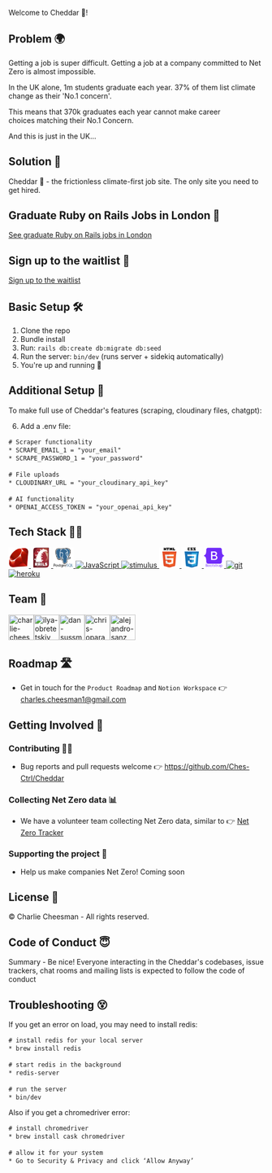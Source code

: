 Welcome to Cheddar 🧀!

## Problem 🌍

Getting a job is super difficult. Getting a job at a company committed to Net Zero is almost impossible.

In the UK alone, 1m students graduate each year. 37% of them list climate change as their 'No.1 concern'.

This means that 370k graduates each year cannot make career choices matching their No.1 Concern.

And this is just in the UK...

## Solution 🌱

Cheddar 🧀 - the frictionless climate-first job site. The only site you need to get hired.

## Graduate Ruby on Rails Jobs in London 💎

<a href="https://www.cheddarjobs.com/temp">See graduate Ruby on Rails jobs in London</a>

## Sign up to the waitlist 🚀

<a href="https://blocksurvey.io/cheddar-job-site-signup-form-rR5ZN6QFSxyQu4gFR1r9BQ?v=o">Sign up to the waitlist</a>

## Basic Setup 🛠️

1. Clone the repo
2. Bundle install
3. Run: `rails db:create db:migrate db:seed`
4. Run the server: `bin/dev` (runs server + sidekiq automatically)
5. You're up and running 🎉

## Additional Setup 🧰

To make full use of Cheddar's features (scraping, cloudinary files, chatgpt):

6. Add a .env file:
```shell
# Scraper functionality
* SCRAPE_EMAIL_1 = "your_email"
* SCRAPE_PASSWORD_1 = "your_password"

# File uploads
* CLOUDINARY_URL = "your_cloudinary_api_key"

# AI functionality
* OPENAI_ACCESS_TOKEN = "your_openai_api_key"
```

## Tech Stack 🧑‍💻

<p align="left">
  <a href="https://www.ruby-lang.org/en/" target="_blank" rel="noreferrer"> <img src="https://raw.githubusercontent.com/devicons/devicon/master/icons/ruby/ruby-original.svg" alt="ruby" width="40" height="40"/> </a>
  <a href="https://rubyonrails.org" target="_blank" rel="noreferrer"> <img src="https://raw.githubusercontent.com/devicons/devicon/master/icons/rails/rails-original-wordmark.svg" alt="rails" width="40" height="40"/> </a>
  <a href="https://www.postgresql.org" target="_blank" rel="noreferrer"> <img src="https://raw.githubusercontent.com/devicons/devicon/master/icons/postgresql/postgresql-original-wordmark.svg" alt="postgresql" width="40" height="40"/> </a>
  <a href="https://www.ecma-international.org/publications-and-standards/standards/ecma-262/" target="_blank" rel="noreferrer"> <img src="https://raw.githubusercontent.com/yurijserrano/Github-Profile-Readme-Logos/042e36c55d4d757621dedc4f03108213fbb57ec4/programming%20languages/javascript.svg" alt="JavaScript" width="40" height="40"/> </a>
  <a href="https://stimulus.hotwired.dev/" target="_blank" rel="noreferrer"> <img src="https://seeklogo.com/images/S/stimulus-logo-00C9C155E0-seeklogo.com.png" alt="stimulus" width="40" height="40"/> </a>
  <a href="https://www.w3.org/html/" target="_blank" rel="noreferrer"> <img src="https://raw.githubusercontent.com/devicons/devicon/master/icons/html5/html5-original-wordmark.svg" alt="html5" width="40" height="40"/> </a>
  <a href="https://www.w3schools.com/css/" target="_blank" rel="noreferrer"> <img src="https://raw.githubusercontent.com/devicons/devicon/master/icons/css3/css3-original-wordmark.svg" alt="css3" width="40" height="40"/> </a>
  <a href="https://getbootstrap.com" target="_blank" rel="noreferrer"> <img src="https://raw.githubusercontent.com/devicons/devicon/master/icons/bootstrap/bootstrap-plain-wordmark.svg" alt="bootstrap" width="40" height="40"/> </a>
  <a href="https://git-scm.com/" target="_blank" rel="noreferrer"> <img src="https://www.vectorlogo.zone/logos/git-scm/git-scm-icon.svg" alt="git" width="40" height="40"/> </a>
  <a href="https://heroku.com" target="_blank" rel="noreferrer"> <img src="https://www.vectorlogo.zone/logos/heroku/heroku-icon.svg" alt="heroku" width="40" height="40"/> </a>
</p>

## Team 👫
<div style="display: flex; flex-direction: row; align-items: center;">
  <a href="https://github.com/Ches-ctrl"><img src="https://avatars.githubusercontent.com/u/65985457?v=4" title="charlie-cheesman" width="50" height="50"></a>
  <a href="https://github.com/obreil54"><img src="https://avatars.githubusercontent.com/u/89271092?v=4" title="ilya-obretetskiy" width="50" height="50"></a>
  <a href="https://github.com/daniel-sussman"><img src="https://avatars.githubusercontent.com/u/56164007?v=4" title="dan-sussman" width="50" height="50"></a>
  <a href="https://github.com/chrisgeek"><img src="https://avatars.githubusercontent.com/u/12730606?v=4" title="chris-opara" width="50" height="50"></a>
  <a href="https://github.com/Alejndrosanz"><img src="https://avatars.githubusercontent.com/u/64278497?v=4" title="alejandro-sanz" width="50" height="50"></a>
</div>

## Roadmap 🛣️
* Get in touch for the `Product Roadmap` and `Notion Workspace` 👉 charles.cheesman1@gmail.com

## Getting Involved 👋

### Contributing 🧑‍💻
* Bug reports and pull requests welcome 👉 https://github.com/Ches-Ctrl/Cheddar

### Collecting Net Zero data 📊
* We have a volunteer team collecting Net Zero data, similar to 👉 [Net Zero Tracker](https://zerotracker.net/)

### Supporting the project 💚
* Help us make companies Net Zero! Coming soon

## License 📜

© Charlie Cheesman - All rights reserved.

## Code of Conduct 😇

Summary - Be nice! Everyone interacting in the Cheddar's codebases, issue trackers, chat rooms and mailing lists is expected to follow the code of conduct

## Troubleshooting 😵

If you get an error on load, you may need to install redis:
```shell
# install redis for your local server
* brew install redis

# start redis in the background
* redis-server

# run the server
* bin/dev
```

Also if you get a chromedriver error:
```shell
# install chromedriver
* brew install cask chromedriver

# allow it for your system
* Go to Security & Privacy and click ‘Allow Anyway’
```
